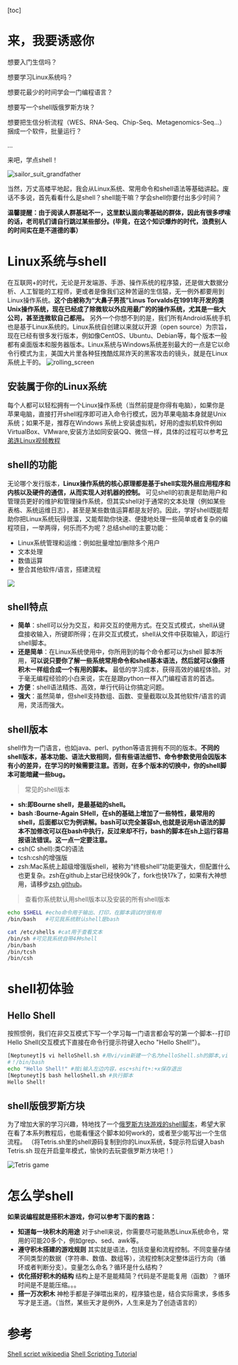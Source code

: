 [toc]
# 来，我要诱惑你
想要入门生信吗？

想要学习Linux系统吗？

想要花最少的时间学会一门编程语言？

想要写一个shell版俄罗斯方块？

想要把生信分析流程（WES、RNA-Seq、Chip-Seq、Metagenomics-Seq...）捆成一个软件，批量运行？

...

来吧，学点shell！

![sailor_suit_grandfather](http://lc-aok3pCDe.cn-n1.lcfile.com/f95765246daeb7108c51/sailor_suit_grandfather.gif)

当然，万丈高楼平地起，我会从Linux系统、常用命令和shell语法等基础讲起。废话不多说，首先看看什么是shell？shell能干嘛？学会shell你要付出多少时间？


**温馨提醒：由于阅读人群基础不一，这里默认面向零基础的群体，因此有很多啰嗦的话，老司机们请自行跳过某些部分。(毕竟，在这个知识爆炸的时代，浪费别人的时间实在是不道德的事）**
# Linux系统与shell
在互联网+的时代，无论是开发端游、手游、操作系统的程序猿，还是做大数据分析、人工智能的工程师，更或者是像我们这种苦逼的生信猿，无一例外都要用到Linux操作系统。**这个由被称为“大鼻子男孩”Linus Torvalds在1991年开发的类Unix操作系统，现在已经成了除微软以外应用最广的的操作系统，尤其是一些大公司，甚至连微软自己都用。** 另外一个你想不到的是，我们所有Android系统手机也是基于Linux系统的。Linux系统自创建以来就以开源（open source）为宗旨，现在已经有很多发行版本，例如像CentOS、Ubuntu、Debian等，每个版本一般都有桌面版本和服务器版本。Linux系统与Windows系统差别最大的一点是它以命令行模式为主，美国大片里各种狂拽酷炫屌炸天的黑客攻击的镜头，就是在Linux系统上干的。
![rolling_screen](https://timgsa.baidu.com/timg?image&quality=80&size=b9999_10000&sec=1559399458493&di=a395ade44dbd4042c74c533ce051661b&imgtype=0&src=http%3A%2F%2Fpic4.zhimg.com%2F50%2Fv2-815b2f66016e4699e59a0a6e7df58adc_hd.gif)
## 安装属于你的Linux系统
每个人都可以轻松拥有一个Linux操作系统（当然前提是你得有电脑），如果你是苹果电脑，直接打开shell程序即可进入命令行模式，因为苹果电脑本身就是Unix系统；如果不是，推荐在Windows 系统上安装虚拟机，好用的虚拟机软件例如VirtualBox、VMware,安装方法如同安装QQ、微信一样，具体的过程可以参考[兄弟连Linux视频教程](https://www.bilibili.com/video/av7797044/?p=5)
## shell的功能
无论哪个发行版本，**Linux操作系统的核心原理都是基于shell实现外层应用程序和内核以及硬件的通信，从而实现人对机器的控制。**  可见shell的初衷是帮助用户和管理员更好的维护和管理操作系统，但其实shell对于通常的文本处理（例如某些表格、系统运维日志），甚至是某些数值运算都是友好的。因此，学好shell既能帮助你把Linux系统玩得很溜，又能帮助你快速、便捷地处理一些简单或者复杂的编程项目，一举两得，何乐而不为呢？总结shell的主要功能：
* Linux系统管理和运维：例如批量增加/删除多个用户
* 文本处理
* 数值运算
* 整合其他软件/语言，搭建流程

![](https://ss2.bdstatic.com/70cFvnSh_Q1YnxGkpoWK1HF6hhy/it/u=4103929619,1992524977&fm=26&gp=0.jpg)

## shell特点
* **简单**：shell可以分为交互，和非交互的使用方式。在交互式模式，shell从键盘接收输入，所键即所得；在非交互式模式，shell从文件中获取输入，即运行shell脚本。
* **还是简单**：在Linux系统使用中，你所用到的每个命令都可以为shell 脚本所用，**可以说只要你了解一些系统常用命令和shell基本语法，然后就可以像搭积木一样组合成一个有用的脚本。** 最低的学习成本，获得高效的编程体验。对于毫无编程经验的小白来说，实在是跟python一样入门编程语言的首选。
* **方便**：shell语法精炼、高效，单行代码让你搞定问题。
* **强大**：虽然简单，但shell支持数组、函数、变量截取以及其他软件/语言的调用，灵活而强大。
## shell版本
shell作为一门语言，也如java、perl、python等语言拥有不同的版本。**不同的shell版本，基本功能、语法大致相同，但有些语法细节、命令参数使用会因版本有小的差异，在学习的时候需要注意。否则，在多个版本的切换中，你的shell脚本可能暗藏一些bug。**
>常见的shell版本

* **sh:即Bourne shell，是最基础的shell。**
* **bash :Bourne-Again SHell，在sh的基础上增加了一些特性，最常用的shell，后面都以它为例讲解。bash可以完全兼容sh,也就是说用sh语法的脚本不加修改可以在bash中执行，反过来却不行，bash的脚本在sh上运行容易报语法错误。这一点一定要注意。**
* csh(C shell):类C的语法
* tcsh:csh的增强版
* zsh:Mac系统上超级增强版shell，被称为“终极shell”功能更强大，但配置什么也更复杂。zsh在github上star已经快90k了，fork也快17k了，如果有大神想用，请移步[zsh github](https://github.com/robbyrussell/oh-my-zsh)。

>查看你系统默认用shell版本以及安装的所有shell版本

```bash
echo $SHELL #echo命令用于输出、打印，在脚本调试时很有用
/bin/bash   #可见我系统默认shell是bash

cat /etc/shells #cat用于查看文本
/bin/sh #可见我系统自带4种shell
/bin/bash
/bin/tcsh
/bin/csh
```

# shell初体验
## Hello Shell
按照惯例，我们在非交互模式下写一个学习每一门语言都会写的第一个脚本--打印Hello Shell(交互模式下直接在命令行提示符键入echo "Hello Shell!"）。
```bash
[Neptuneyt]$ vi helloShell.sh #用vi/vim新建一个名为helloShell.sh的脚本,vi （vim）是linux系统一个强大的文本编辑器
#！/bin/bash
echo "Hello Shell!" #按i输入左边内容，esc+shift+:+x保存退出
[Neptuneyt]$ bash helloShell.sh #执行脚本
Hello Shell!
```
## shell版俄罗斯方块
为了增加大家的学习兴趣，特地找了一个[俄罗斯方块游戏的shell脚本](https://github.com/neptuneyt/Tetris/blob/master/Tetris.sh)，希望大家在看了本系列教程后，也能看懂这个脚本如何work的，或者至少能写出一个生信流程。
（将Tetris.sh里的shell源码复制到你的Linux系统，$提示符后键入bash Tetris.sh
现在开启童年模式，愉快的去玩耍俄罗斯方块吧！）

![Tetris game](https://s19.aconvert.com/convert/p3r68-cdx67/fyzn8-1bp14.gif)

# 怎么学shell
**如果说编程就是搭积木游戏，你可以参考下面的套路：**
* **知道每一块积木的用途**
对于shell来说，你需要尽可能熟悉Linux系统命令，常用的可能20多个，例如grep、sed、awk等。
* **遵守积木搭建的游戏规则**
其实就是语法，包括变量和流程控制。不同变量存储不同类型的数据（字符串、数值、数组等），流程控制决定整体运行方向（循环或者判断分支）。变量怎么命名？循环是什么结构？
* **优化搭好积木的结构**
结构上是不是能精简？代码是不是能复用（函数）？循环时间是不是能压缩。。。
* **搭一万次积木**
神枪手都是子弹喂出来的，程序猿也是，结合实际需求，多练多写才是王道。（当然，某些天才是例外，人生来是为了创造语言的）

# 参考
[Shell script wikipedia](https://en.wikipedia.org/wiki/Shell_script)
[Shell Scripting Tutorial](https://www.shellscript.sh/index.html)
